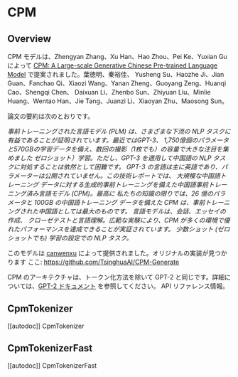 <!--Copyright 2020 The HuggingFace Team. All rights reserved.

Licensed under the Apache License, Version 2.0 (the "License"); you may not use this file except in compliance with
the License. You may obtain a copy of the License at

http://www.apache.org/licenses/LICENSE-2.0

Unless required by applicable law or agreed to in writing, software distributed under the License is distributed on
an "AS IS" BASIS, WITHOUT WARRANTIES OR CONDITIONS OF ANY KIND, either express or implied. See the License for the
specific language governing permissions and limitations under the License.

⚠️ Note that this file is in Markdown but contain specific syntax for our doc-builder (similar to MDX) that may not be
rendered properly in your Markdown viewer.

-->

# CPM

## Overview

CPM モデルは、Zhengyan Zhang、Xu Han、Hao Zhou、Pei Ke、Yuxian Gu によって [CPM: A Large-scale Generative Chinese Pre-trained Language Model](https://arxiv.org/abs/2012.00413) で提案されました。葉徳明、秦裕佳、
Yusheng Su、Haozhe Ji、Jian Guan、Fanchao Qi、Xiaozi Wang、Yanan Zheng、Guoyang Zeng、Huanqi Cao、Shengqi Chen、
Daixuan Li、Zhenbo Sun、Zhiyuan Liu、Minlie Huang、Wentao Han、Jie Tang、Juanzi Li、Xiaoyan Zhu、Maosong Sun。

論文の要約は次のとおりです。

*事前トレーニングされた言語モデル (PLM) は、さまざまな下流の NLP タスクに有益であることが証明されています。最近ではGPT-3、
1,750億個のパラメータと570GBの学習データを備え、数回の撮影（1枚でも）の容量で大きな注目を集めました
ゼロショット）学習。ただし、GPT-3 を適用して中国語の NLP タスクに対処することは依然として困難です。
GPT-3 の言語は主に英語であり、パラメーターは公開されていません。この技術レポートでは、
大規模な中国語トレーニング データに対する生成的事前トレーニングを備えた中国語事前トレーニング済み言語モデル (CPM)。最高に
私たちの知識の限りでは、26 億のパラメータと 100GB の中国語トレーニング データを備えた CPM は、事前トレーニングされた中国語としては最大のものです。
言語モデルは、会話、エッセイの作成、
クローゼテストと言語理解。広範な実験により、CPM が多くの環境で優れたパフォーマンスを達成できることが実証されています。
少数ショット (ゼロショットでも) 学習の設定での NLP タスク。*

このモデルは [canwenxu](https://huggingface.co/canwenxu) によって提供されました。オリジナルの実装が見つかります
ここ: https://github.com/TsinghuaAI/CPM-Generate


<Tip>

CPM のアーキテクチャは、トークン化方法を除いて GPT-2 と同じです。詳細については、[GPT-2 ドキュメント](gpt2) を参照してください。
API リファレンス情報。

</Tip>

## CpmTokenizer

[[autodoc]] CpmTokenizer

## CpmTokenizerFast

[[autodoc]] CpmTokenizerFast
